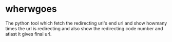 # wherwgoes
The python tool  which fetch the redirecting url's end url and show howmany times the url is redirecting and also show the redirecting code number and atlast it gives final url.
